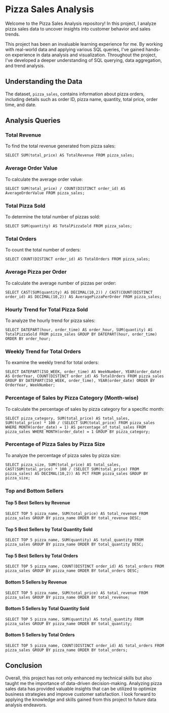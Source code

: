 <!DOCTYPE html>
<html lang="en">
<head>
    <meta charset="UTF-8">
    <meta name="viewport" content="width=device-width, initial-scale=1.0">
   
</head>
<body>

<h1>Pizza Sales Analysis</h1>

<p>Welcome to the Pizza Sales Analysis repository! In this project, I analyze pizza sales data to uncover insights into customer behavior and sales trends.</p>
<p>This project has been an invaluable learning experience for me. By working with real-world data and applying various SQL queries, I've gained hands-on experience in data analysis and visualization. Throughout the project, I've developed a deeper understanding of SQL querying, data aggregation, and trend analysis.</p>

<h2>Understanding the Data</h2>
<p>The dataset, <code>pizza_sales</code>, contains information about pizza orders, including details such as order ID, pizza name, quantity, total price, order time, and date.</p>

<h2>Analysis Queries</h2>

<h3>Total Revenue</h3>
<p>To find the total revenue generated from pizza sales:</p>
<pre><code>SELECT SUM(total_price) AS TotalRevenue FROM pizza_sales;</code></pre>

<h3>Average Order Value</h3>
<p>To calculate the average order value:</p>
<pre><code>SELECT SUM(total_price) / COUNT(DISTINCT order_id) AS AverageOrderValue FROM pizza_sales;</code></pre>

<h3>Total Pizza Sold</h3>
<p>To determine the total number of pizzas sold:</p>
<pre><code>SELECT SUM(quantity) AS TotalPizzaSold FROM pizza_sales;</code></pre>

<h3>Total Orders</h3>
<p>To count the total number of orders:</p>
<pre><code>SELECT COUNT(DISTINCT order_id) AS TotalOrders FROM pizza_sales;</code></pre>

<h3>Average Pizza per Order</h3>
<p>To calculate the average number of pizzas per order:</p>
<pre><code>SELECT CAST(SUM(quantity) AS DECIMAL(10,2)) / CAST(COUNT(DISTINCT order_id) AS DECIMAL(10,2)) AS AveragePizzaPerOrder FROM pizza_sales;</code></pre>

<h3>Hourly Trend for Total Pizza Sold</h3>
<p>To analyze the hourly trend for pizza sales:</p>
<pre><code>SELECT DATEPART(hour, order_time) AS order_hour, SUM(quantity) AS TotalPizzaSold FROM pizza_sales GROUP BY DATEPART(hour, order_time) ORDER BY order_hour;</code></pre>

<h3>Weekly Trend for Total Orders</h3>
<p>To examine the weekly trend for total orders:</p>
<pre><code>SELECT DATEPART(ISO_WEEK, order_time) AS WeekNumber, YEAR(order_date) AS OrderYear, COUNT(DISTINCT order_id) AS TotalOrders FROM pizza_sales GROUP BY DATEPART(ISO_WEEK, order_time), YEAR(order_date) ORDER BY OrderYear, WeekNumber;</code></pre>

<h3>Percentage of Sales by Pizza Category (Month-wise)</h3>
<p>To calculate the percentage of sales by pizza category for a specific month:</p>
<pre><code>SELECT pizza_category, SUM(total_price) AS total_sales, SUM(total_price) * 100 / (SELECT SUM(total_price) FROM pizza_sales WHERE MONTH(order_date) = 1) AS percentage_of_total_sales FROM pizza_sales WHERE MONTH(order_date) = 1 GROUP BY pizza_category;</code></pre>

<h3>Percentage of Pizza Sales by Pizza Size</h3>
<p>To analyze the percentage of pizza sales by pizza size:</p>
<pre><code>SELECT pizza_size, SUM(total_price) AS total_sales, CAST(SUM(total_price) * 100 / (SELECT SUM(total_price) FROM pizza_sales) AS DECIMAL(10,2)) AS PCT FROM pizza_sales GROUP BY pizza_size;</code></pre>

<h3>Top and Bottom Sellers</h3>

<h4>Top 5 Best Sellers by Revenue</h4>
<pre><code>SELECT TOP 5 pizza_name, SUM(total_price) AS total_revenue FROM pizza_sales GROUP BY pizza_name ORDER BY total_revenue DESC;</code></pre>

<h4>Top 5 Best Sellers by Total Quantity Sold</h4>
<pre><code>SELECT TOP 5 pizza_name, SUM(quantity) AS total_quantity FROM pizza_sales GROUP BY pizza_name ORDER BY total_quantity DESC;</code></pre>

<h4>Top 5 Best Sellers by Total Orders</h4>
<pre><code>SELECT TOP 5 pizza_name, COUNT(DISTINCT order_id) AS total_orders FROM pizza_sales GROUP BY pizza_name ORDER BY total_orders DESC;</code></pre>

<h4>Bottom 5 Sellers by Revenue</h4>
<pre><code>SELECT TOP 5 pizza_name, SUM(total_price) AS total_revenue FROM pizza_sales GROUP BY pizza_name ORDER BY total_revenue;</code></pre>

<h4>Bottom 5 Sellers by Total Quantity Sold</h4>
<pre><code>SELECT TOP 5 pizza_name, SUM(quantity) AS total_quantity FROM pizza_sales GROUP BY pizza_name ORDER BY total_quantity;</code></pre>

<h4>Bottom 5 Sellers by Total Orders</h4>
<pre><code>SELECT TOP 5 pizza_name, COUNT(DISTINCT order_id) AS total_orders FROM pizza_sales GROUP BY pizza_name ORDER BY total_orders;</code></pre>




<h2>Conclusion</h2>
<p>Overall, this project has not only enhanced my technical skills but also taught me the importance of data-driven decision-making. Analyzing pizza sales data has provided valuable insights that can be utilized to optimize business strategies and improve customer satisfaction. I look forward to applying the knowledge and skills gained from this project to future data analysis endeavors.</p>

</body>
</html>
